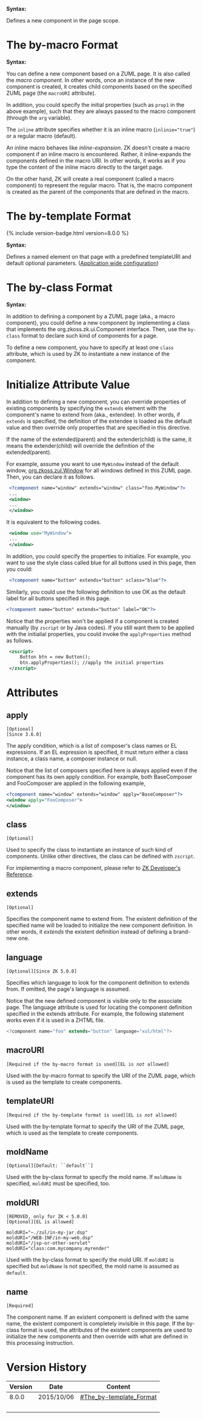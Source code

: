 

**Syntax:**

<?component name="''myName''" templateURI="''/mypath/my.zul''" ?>
<?component name="''myName''" macroURI="''/mypath/my.zul''" [inline="true|'''false'''"]
   [apply="''composer''"] [''prop1''="''value1''"] [''prop2''="''value2''"]... ?>
<?component name="''myName''" [class="''myPackage.myClass''"]
   [extends="''nameOfExistComponent''"]
   [moldName="''myMoldName''"] [moldURI="/''myMoldURI''"]
   [apply="''composer''"] [''prop1''="''value1''"] [''prop2''="''value2''"]... ?>

Defines a new component in the page scope.

# The by-macro Format

**Syntax:**

<?component name="''myName''" macroURI="''/mypath/my.zul''"
   [apply="''composer''"] [language="xul/html"] [''prop1''="''value1''"] [''prop2''="''value2''"]... ?>

You can define a new component based on a ZUML page. It is also called
the *macro component*. In other words, once an instance of the new
component is created, it creates child components based on the specified
ZUML page (the `macroURI` attribute).

In addition, you could specify the initial properties (such as `prop1`
in the above example), such that they are always passed to the macro
component (through the `arg` variable).

The `inline` attribute specifies whether it is an inline macro
(`inlinie="true"`) or a regular macro (default).

An inline macro behaves like *inline-expansion*. ZK doesn't create a
macro component if an inline macro is encountered. Rather, it
inline-expands the components defined in the macro URI. In other words,
it works as if you type the content of the inline macro directly to the
target page.

On the other hand, ZK will create a real component (called a macro
component) to represent the regular macro. That is, the macro component
is created as the parent of the components that are defined in the
macro.

# The by-template Format

{% include version-badge.html version=8.0.0 %}

**Syntax:**

<?component name="''myName''" templateURI="''/mypath/my.zul''"
   [language="xul/html"] [''prop1''="''value1''"] [''prop2''="''value2''"]... ?>

Defines a named
[<apply>](http://books.zkoss.org/zk-mvvm-book/8.0/syntax/apply.html)
element on that page with a predefined templateURI and default optional
parameters. ([Application wide configuration]({{site.baseurl}}/zk_dev_ref/ui_composing/zuml/include_a_page#Application-wide_Named_.3CApply.3E))

# The by-class Format

**Syntax:**

<?component name="''myName''" [class="''myPackage.myClass''"]
   [extends="''nameOfExistComponent''"]
   [moldName="''myMoldName''"] [moldURI="/''myMoldURI''"]
   [apply="''composer''"] [language="xul/html"] [''prop1''="''value1''"] [''prop2''="''value2''"]...?>

In addition to defining a component by a ZUML page (aka., a macro
component), you could define a new component by implementing a class
that implements the
<javadoc type="interface">org.zkoss.zk.ui.Component</javadoc> interface.
Then, use the `by-class` format to declare such kind of components for a
page.

To define a new component, you have to specify at least one `class`
attribute, which is used by ZK to instantiate a new instance of the
component.

# Initialize Attribute Value

In addition to defining a new component, you can override properties of
existing components by specifying the `extends` element with the
component's name to extend from (aka., extendee). In other words, if
`extends` is specified, the definition of the extendee is loaded as the
default value and then override only properties that are specified in
this directive.

If the name of the extended(parent) and the extender(child) is the same,
it means the extender(child) will override the definition of the
extended(parent).

For example, assume you want to use `MyWindow` instead of the default
window, [org.zkoss.zul.Window](https://www.zkoss.org/javadoc/latest/zk/org/zkoss/zul/Window.html) for all windows defined
in this ZUML page. Then, you can declare it as follows.

```xml
 <?component name="window" extends="window" class="foo.MyWindow"?>
 ...
 <window>
 ...
 </window>
```

It is equivalent to the following codes.

```xml
 <window use="MyWindow">
 ...
 </window>
```

In addition, you could specify the properties to initialize. For
example, you want to use the style class called blue for all buttons
used in this page, then you could:

```xml
 <?component name="button" extends="button" sclass="blue"?>
```

Similarly, you could use the following definition to use OK as the
default label for all buttons specified in this page.

```xml
<?component name="button" extends="button" label="OK"?>
```

Notice that the properties won't be applied if a component is created
manually (by `zscript` or by Java codes). If you still want them to be
applied with the initialial properties, you could invoke the
`applyProperties` method as follows.

```xml
 <zscript>
     Button btn = new Button();
     btn.applyProperties(); //apply the initial properties
 </zscript>
```

# Attributes

## apply

`[Optional]`  
`[Since 3.6.0]`

The apply condition, which is a list of composer's class names or EL
expressions. If an EL expression is specified, it must return either a
class instance, a class name, a composer instance or null.

Notice that the list of composers specified here is always applied even
if the component has its own apply condition. For example, both
BaseComposer and FooComposer are applied in the following example,

```xml
<?component name="window" extends="window" apply="BaseComposer"?>
<window apply="FooComposer">
</window>
```

## class

`[Optional]`

Used to specify the class to instantiate an instance of such kind of
components. Unlike other directives, the class can be defined with
`zscript`.

For implementing a macro component, please refer to [ZK Developer's Reference]({{site.baseurl}}/zk_dev_ref/ui_composing/macro_component/implement_custom_java_class).

## extends

`[Optional]`

Specifies the component name to extend from. The existent definition of
the specified name will be loaded to initialize the new component
definition. In other words, it *extends* the existent definition instead
of defining a brand-new one.

## language

`[Optional][Since ZK 5.0.0]`

Specifies which language to look for the component definition to extends
from. If omitted, the page's language is assumed.

Notice that the new defined component is visible only to the associate
page. The language attribute is used for locating the component
definition specified in the extends attribute. For example, the
following statement works even if it is used in a ZHTML file.

```javascript
<?component name="foo" extends="button" language="xul/html"?>
```

## macroURI

`[Required if the by-macro format is used][EL is `*`not`*` allowed]`

Used with the by-macro format to specify the URI of the ZUML page, which
is used as the template to create components.

## templateURI

`[Required if the by-template format is used][EL is `*`not`*` allowed]`

Used with the by-template format to specify the URI of the ZUML page,
which is used as the template to create components.

## moldName

`[Optional][Default: ``default``]`

Used with the by-class format to specify the mold name. If `moldName` is
specified, `moldURI` must be specified, too.

## moldURI

`[REMOVED, only for ZK < 5.0.0]`  
`[Optional][EL is allowed]`

`moldURI="~./zul/in-my-jar.dsp"`  
`moldURI="/WEB-INF/in-my-web.dsp"`  
`moldURI="/jsp-or-other-servlet"`  
`moldURI="class:com.mycompany.myrender"`

Used with the by-class format to specify the mold URI. If `moldURI` is
specified but `moldName` is not specified, the mold name is assumed as
`default`.

## name

`[Required]`

The component name. If an existent component is defined with the same
name, the existent component is completely invisible in this page. If
the by-class format is used, the attributes of the existent components
are used to initialize the new components and then override with what
are defined in this processing instruction.

# Version History

| Version | Date       | Content                                                        |
|---------|------------|----------------------------------------------------------------|
| 8.0.0   | 2015/10/06 | [\#The_by-template_Format](#The_by-template_Format) |
|         |            |                                                                |
